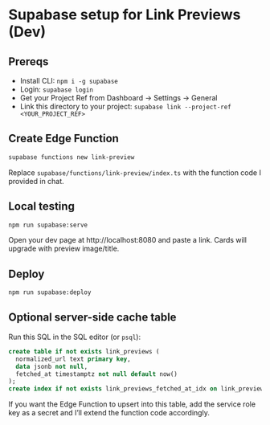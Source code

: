 # Supabase setup for Link Previews (Dev)

## Prereqs
- Install CLI: `npm i -g supabase`
- Login: `supabase login`
- Get your Project Ref from Dashboard → Settings → General
- Link this directory to your project: `supabase link --project-ref <YOUR_PROJECT_REF>`

## Create Edge Function
```bash
supabase functions new link-preview
```
Replace `supabase/functions/link-preview/index.ts` with the function code I provided in chat.

## Local testing
```bash
npm run supabase:serve
```
Open your dev page at http://localhost:8080 and paste a link. Cards will upgrade with preview image/title.

## Deploy
```bash
npm run supabase:deploy
```

## Optional server-side cache table
Run this SQL in the SQL editor (or `psql`):
```sql
create table if not exists link_previews (
  normalized_url text primary key,
  data jsonb not null,
  fetched_at timestamptz not null default now()
);
create index if not exists link_previews_fetched_at_idx on link_previews (fetched_at desc);
```

If you want the Edge Function to upsert into this table, add the service role key as a secret and I’ll extend the function code accordingly.
